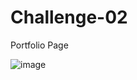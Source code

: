 # Challenge-02
Portfolio Page

![image](https://user-images.githubusercontent.com/88730354/136717810-c34c6c78-12f4-4846-87be-e72430c945d8.png)


